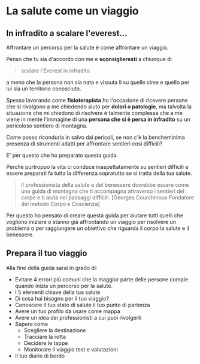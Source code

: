 
# La salute come un viaggio


## In infradito a scalare l'everest... 

Affrontare un percorso per la salute è come affrontare un viaggio. 

Penso che tu sia d'accordo con me e **sconsiglieresti**
a chiunque di

> scalare l'Everest in infradito.

a meno che la persona non sia nata e vissuta li su quelle cime e quello per lui sia un territorio conosciuto.


Spesso lavorando come **fisioterapista** ho l'occasione di ricevere persone che si rivolgono a me chiedendo aiuto per **dolori o patologie**, ma talvolta la situazione che mi chiedono di risolvere è talmente complessa che a me viene  in mente l'immagine di una **persona che si è persa in infradito** su un pericoloso sentiero di montagna. 

Come posso ricondurla in salvo dai pericoli, se non c'è la bencheminima presenza di strumenti adatti per affrontare sentieri così difficili?

E' per questo che ho preparato questa guida.

Perchè purtroppo la vita ci conduce inaspettatamente su sentieri difficili e essere preparati fa tutta la differenza sopratutto se si tratta della tua salute.

> Il professionista della salute e del benessere dovrebbe essere come una guida di montagna che ti accompagna attraverso i sentieri del corpo e ti aiuta nei passaggi difficili.
[Georges Courchinoux Fondatore del metodo Corpo e Coscienza]

Per questo ho pensato di creare questa guida per aiutare tutti quelli che vogliono iniziare o stanno già affrontando un viaggio per risolvere un problema o per raggiungere un obiettivo che riguarda il corpo la salute e il benessere.

## Prepara il tuo viaggio
    
Alla fine della guida sarai in grado di:

-  Evitare 4 errori più comuni che la maggior parte delle persone compie quando inizia un percorso per la salute.
-  I 5 elementi chiave della tua salute
-  Di cosa hai bisogno per il tuo viaggio?
- Conoscere il tuo stato di salute il tuo punto di partenza
- Avere un tuo profilo da usare come mappa 
- Avere un idea dei professionisti a cui puoi rivolgerti
- Sapere come
	- Scegliere la destinazione 
	- Tracciare la rotta 
	- Decidere le tappe  
	- Monitorare il viaggio test e valutazioni
- Il tuo diario di bordo


<!--stackedit_data:
eyJoaXN0b3J5IjpbMTk3MzA1ODc0OCwtNTgzNzUwMDkxLDE1Nj
k1NTA5MzJdfQ==
-->